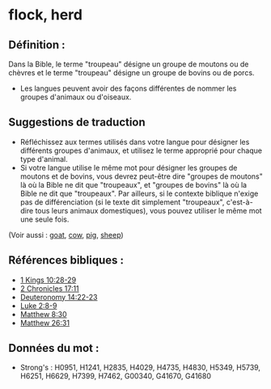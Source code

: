 # flock, herd

## Définition :

Dans la Bible, le terme "troupeau" désigne un groupe de moutons ou de chèvres et le terme "troupeau" désigne un groupe de bovins ou de porcs.

* Les langues peuvent avoir des façons différentes de nommer les groupes d'animaux ou d'oiseaux.

## Suggestions de traduction

* Réfléchissez aux termes utilisés dans votre langue pour désigner les différents groupes d'animaux, et utilisez le terme approprié pour chaque type d'animal.
* Si votre langue utilise le même mot pour désigner les groupes de moutons et de bovins, vous devrez peut-être dire "groupes de moutons" là où la Bible ne dit que "troupeaux", et "groupes de bovins" là où la Bible ne dit que "troupeaux". Par ailleurs, si le contexte biblique n'exige pas de différenciation (si le texte dit simplement "troupeaux", c'est-à-dire tous leurs animaux domestiques), vous pouvez utiliser le même mot une seule fois.

(Voir aussi : [goat](../other/goat.md), [cow](../other/cow.md), [pig](../other/pig.md), [sheep](../other/sheep.md))

## Références bibliques :

* [1 Kings 10:28-29](rc://en/tn/help/1ki/10/28)
* [2 Chronicles 17:11](rc://en/tn/help/2ch/17/11)
* [Deuteronomy 14:22-23](rc://en/tn/help/deu/14/22)
* [Luke 2:8-9](rc://en/tn/help/luk/02/08)
* [Matthew 8:30](rc://en/tn/help/mat/08/30)
* [Matthew 26:31](rc://en/tn/help/mat/26/31)

## Données du mot :

* Strong's : H0951, H1241, H2835, H4029, H4735, H4830, H5349, H5739, H6251, H6629, H7399, H7462, G00340, G41670, G41680
